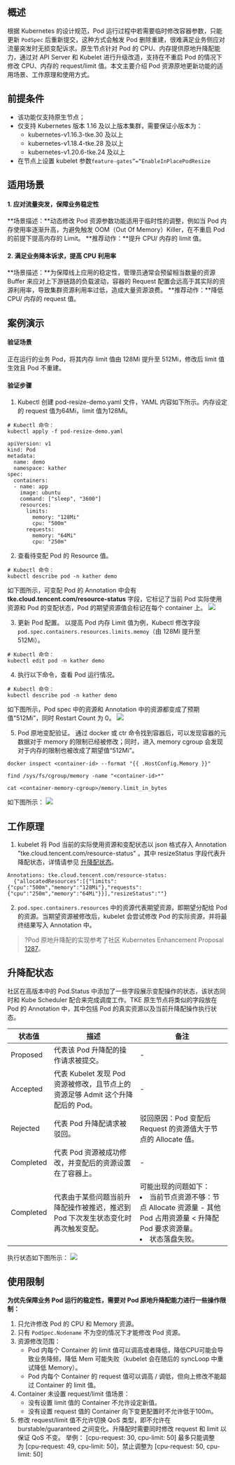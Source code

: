 ## 概述

根据 Kubernetes 的设计规范，Pod 运行过程中若需要临时修改容器参数，只能更新 `PodSpec` 后重新提交，这种方式会触发 Pod 删除重建，很难满足业务侧应对流量突发时无损变配诉求。原生节点针对 Pod 的 CPU、内存提供原地升降配能力，通过对 API Server 和 Kubelet 进行升级改造，支持在不重启 Pod 的情况下修改 CPU、内存的 request/limit 值。本文主要介绍 Pod 资源原地更新功能的适用场景、工作原理和使用方式。

## 前提条件
- 该功能仅支持原生节点；
- 仅支持 Kubernetes 版本 1.16 及以上版本集群，需要保证小版本为：
	- kubernetes-v1.16.3-tke.30 及以上
	- kubernetes-v1.18.4-tke.28 及以上
	- kubernetes-v1.20.6-tke.24 及以上
- 在节点上设置 kubelet 参数`feature-gates”=“EnableInPlacePodResize`

## 适用场景
#### 1. 应对流量突发，保障业务稳定性

**场景描述：**动态修改 Pod 资源参数功能适用于临时性的调整，例如当 Pod 内存使用率逐渐升高，为避免触发 OOM（Out Of Memory）Killer，在不重启 Pod 的前提下提高内存的 Limit。
**推荐动作：**提升 CPU/ 内存的 limit 值。

#### 2. 满足业务降本诉求，提高 CPU 利用率
**场景描述：**为保障线上应用的稳定性，管理员通常会预留相当数量的资源 Buffer 来应对上下游链路的负载波动，容器的 Request 配置会远高于其实际的资源利用率，导致集群资源利用率过低，造成大量资源浪费。
**推荐动作：**降低 CPU/ 内存的 request 值。

## 案例演示
#### 验证场景
正在运行的业务 Pod，将其内存 limit 值由 128Mi 提升至 512Mi，修改后 limit 值生效且 Pod 不重建。


#### 验证步骤
1. Kubectl 创建 pod-resize-demo.yaml 文件，YAML 内容如下所示。内存设定的 request 值为64Mi，limit 值为128Mi。
```
# Kubectl 命令：
kubectl apply -f pod-resize-demo.yaml
```
```
apiVersion: v1
kind: Pod
metadata:
  name: demo
  namespace: kather
spec:
  containers:
  - name: app
    image: ubuntu
    command: ["sleep", "3600"]
    resources:
      limits:
        memory: "128Mi"
        cpu: "500m"
      requests:
        memory: "64Mi"
        cpu: "250m"
```

2. 查看待变配 Pod 的 Resource 值。
```
# Kubectl 命令：
kubectl describe pod -n kather demo
```
如下图所示，可变配 Pod 的 Annotation 中会有 **tke.cloud.tencent.com/resource-status** 字段，它标记了当前 Pod 实际使用资源和 Pod 的变配状态，Pod 的期望资源值会标记在每个 container 上。
![](https://qcloudimg.tencent-cloud.cn/raw/e24ebdef21e7944c8dbd0b71ad7eb8df.png)

3. 更新 Pod 配置。
以提高 Pod 内存 Limit 值为例，Kubectl 修改字段 `pod.spec.containers.resources.limits.memoy`（由 128Mi 提升至 512Mi）。
```
# Kubectl 命令：
kubectl edit pod -n kather demo
```

4. 执行以下命令，查看 Pod 运行情况。
```
# Kubectl 命令：
kubectl describe pod -n kather demo
```
如下图所示，Pod spec 中的资源和 Annotation 中的资源都变成了预期值“512Mi”，同时 Restart Count 为 0。
![](https://qcloudimg.tencent-cloud.cn/raw/91fb9ab6fd2ea814fc9a9d248395b88f.png)

5. Pod 原地变配验证。
通过 docker 或 ctr 命令找到容器后，可以发现容器的元数据对于 memory 的限制已经被修改；同时，进入 memory cgroup 会发现对于内存的限制也被改成了期望值“512Mi”。
```
docker inspect <container-id> --format "{{ .HostConfig.Memory }}"
```
```
find /sys/fs/cgroup/memory -name "<container-id>*"
```
```
cat <container-memory-cgroup>/memory.limit_in_bytes
```
如下图所示：
![](https://qcloudimg.tencent-cloud.cn/raw/2727eed4074023196d433086dec1a9ed.png)

## 工作原理   
1. kubelet 将 Pod 当前的实际使用资源和变配状态以 json 格式存入 Annotation  "tke.cloud.tencent.com/resource-status" 。其中 resizeStatus 字段代表升降配状态，详情请参见 [升降配状态](#Status)。
```
Annotations: tke.cloud.tencent.com/resource-status:
  {"allocatedResources":[{"limits":{"cpu":"500m","memory":"128Mi"},"requests":{"cpu":"250m","memory":"64Mi"}}],"resizeStatus":""}
```
2. `pod.spec.containers.resources` 中的资源代表期望资源，即期望分配给 Pod 的资源。当期望资源被修改后，kubelet 会尝试修改 Pod 的实际资源，并将最终结果写入 Annotation 中。
>?Pod 原地升降配的实现参考了社区 Kubernetes Enhancement Proposal [1287](https://github.com/kubernetes/enhancements/tree/master/keps/sig-node/1287-in-place-update-pod-resources)。


[](id:Status)
## 升降配状态
社区在高版本中的 Pod.Status 中添加了一些字段展示变配操作的状态，该状态同时和 Kube Scheduler 配合来完成调度工作。TKE 原生节点将类似的字段放在 Pod 的 Annotation 中，其中包括 Pod 的真实资源以及当前升降配操作执行状态。

| 状态值 | 描述 | 备注 |
|---------|---------|---------|
| Proposed | 代表该 Pod 升降配的操作请求被提交。 | - |
| Accepted | 代表 Kubelet 发现 Pod 资源被修改，且节点上的资源足够 Admit 这个升降配后的 Pod。 | - |
| Rejected | 代表 Pod 升降配请求被驳回。 | 驳回原因：Pod 变配后 Request 的资源值大于节点的 Allocate 值。 |
| Completed | 代表 Pod 资源被成功修改，并变配后的资源设置在了容器上。 | - |
| Completed | 代表由于某些问题当前升降配操作被推迟，推迟到 Pod 下次发生状态变化时再次触发变配。 | 可能出现的问题如下：<li>当前节点资源不够：节点 Allocate 资源量 - 其他 Pod 占用资源量 < 升降配 Pod 要求资源量。</li><li>状态落盘失败。</li> |

执行状态如下图所示：
![](https://qcloudimg.tencent-cloud.cn/raw/55926b0a5b3dab95ceae780bafbe84a2.png)


## 使用限制
**为优先保障业务 Pod 运行的稳定性，需要对 Pod 原地升降配能力进行一些操作限制：**
1. 只允许修改 Pod 的 CPU 和 Memory 资源。
2. 只有 `PodSpec.Nodename` 不为空的情况下才能修改 Pod 资源。
3. 资源修改范围：
	- Pod 内每个 Container 的 limit 值可以调高或者降低，降低CPU可能会导致业务降频，降低 Mem 可能失败（kubelet 会在随后的 syncLoop 中重试降低 Memory）。
	- Pod 内每个 Container 的 request 值可以调高 / 调低，但向上修改不能超过 Container 的 limit 值。
4. Container 未设置 request/limit 值场景：
	- 没有设置 limit 值的 Container 不允许设定新值。
	- 没有设置 request 值的 Container 向下变更配置时不允许低于100m。
5. 修改 request/limit 值不允许切换 QoS 类型，即不允许在 burstable/guaranteed 之间变化。升降配时需要同时修改 request 和 limit 以保证 QoS 不变。
	举例： [cpu-request: 30, cpu-limit: 50] 最多只能调整为 [cpu-request: 49, cpu-limit: 50]，禁止调整为 [cpu-request: 50, cpu-limit: 50]
